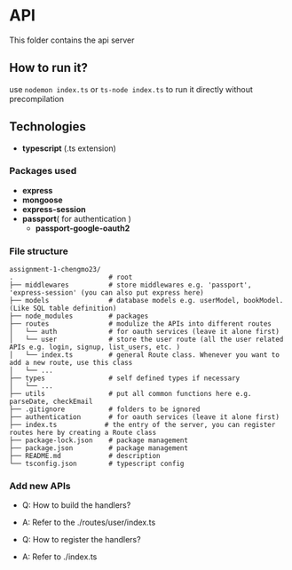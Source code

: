 # API

This folder contains the api server

## How to run it?

use `nodemon index.ts` or `ts-node index.ts` to run it directly without precompilation

## Technologies

- **typescript** (.ts extension)

### Packages used

- **express**
- **mongoose**
- **express-session**
- **passport**( for authentication )
  - **passport-google-oauth2**

### File structure
```
assignment-1-chengmo23/
.                        # root
├── middlewares          # store middlewares e.g. 'passport', 'express-session' (you can also put express here)
├── models               # database models e.g. userModel, bookModel. (Like SQL table definition)
├── node_modules         # packages
├── routes               # modulize the APIs into different routes
│   └── auth             # for oauth services (leave it alone first)
│   └── user             # store the user route (all the user related APIs e.g. login, signup, list_users, etc. )
│   └── index.ts         # general Route class. Whenever you want to add a new route, use this class 
│   └── ...
├── types                # self defined types if necessary
│   └── ...
├── utils                # put all common functions here e.g. parseDate, checkEmail
├── .gitignore           # folders to be ignored
├── authentication       # for oauth services (leave it alone first)
├── index.ts            # the entry of the server, you can register routes here by creating a Route class
├── package-lock.json    # package management
├── package.json         # package management
├── README.md            # description
└── tsconfig.json        # typescript config
```

### Add new APIs

- Q: How to build the handlers?
- A: Refer to the ./routes/user/index.ts

- Q: How to register the handlers?
- A: Refer to ./index.ts